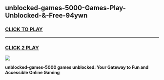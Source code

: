 
## unblocked-games-5000-Games-Play-Unblocked-&-Free-94ywn
<h3>
<a href="https://premium76.site?title=unblocked-games-5000&ref=24A">CLICK TO PLAY</a></h3>
<hr>

<h3>
<a href="https://premium76.site?title=unblocked-games-5000&ref=24A">CLICK 2 PLAY</a>
  
</h3>

<a href="https://premium76.site?title=unblocked-games-5000&ref=24A"><img src="https://clearcache.store/games.png"></a>


**unblocked-games-5000 games unblocked: Your Gateway to Fun and Accessible Online Gaming**
